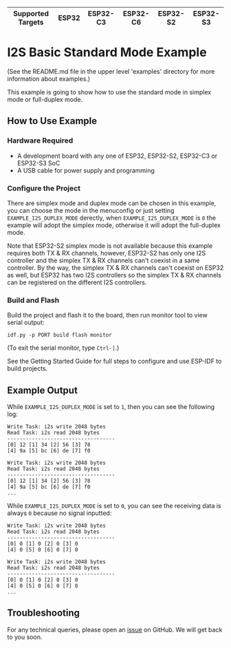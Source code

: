 | Supported Targets | ESP32 | ESP32-C3 | ESP32-C6 | ESP32-S2 | ESP32-S3 |
| ----------------- | ----- | -------- | -------- | -------- | -------- |

# I2S Basic Standard Mode Example

(See the README.md file in the upper level 'examples' directory for more information about examples.)

This example is going to show how to use the standard mode in simplex mode or full-duplex mode.

## How to Use Example

### Hardware Required

* A development board with any one of ESP32, ESP32-S2, ESP32-C3 or ESP32-S3 SoC
* A USB cable for power supply and programming

### Configure the Project

There are simplex mode and duplex mode can be chosen in this example, you can choose the mode in the menuconfig or just setting `EXAMPLE_I2S_DUPLEX_MODE` derectly, when `EXAMPLE_I2S_DUPLEX_MODE` is `0` the example will adopt the simplex mode, otherwise it will adopt the full-duplex mode.

Note that ESP32-S2 simplex mode is not available because this example requires both TX & RX channels, however, ESP32-S2 has only one I2S controller and the simplex TX & RX channels can't coexist in a same controller. By the way, the simplex TX & RX channels can't coexist on ESP32 as well, but ESP32 has two I2S controllers so the simplex TX & RX channels can be registered on the different I2S controllers.

### Build and Flash

Build the project and flash it to the board, then run monitor tool to view serial output:

```
idf.py -p PORT build flash monitor
```

(To exit the serial monitor, type ``Ctrl-]``.)

See the Getting Started Guide for full steps to configure and use ESP-IDF to build projects.

## Example Output

While `EXAMPLE_I2S_DUPLEX_MODE` is set to `1`, then you can see the following log:

```
Write Task: i2s write 2048 bytes
Read Task: i2s read 2048 bytes
-----------------------------------
[0] 12 [1] 34 [2] 56 [3] 78
[4] 9a [5] bc [6] de [7] f0

Write Task: i2s write 2048 bytes
Read Task: i2s read 2048 bytes
-----------------------------------
[0] 12 [1] 34 [2] 56 [3] 78
[4] 9a [5] bc [6] de [7] f0
...
```

While `EXAMPLE_I2S_DUPLEX_MODE` is set to `0`, you can see the receiving data is always `0` because no signal inputted:

```
Write Task: i2s write 2048 bytes
Read Task: i2s read 2048 bytes
-----------------------------------
[0] 0 [1] 0 [2] 0 [3] 0
[4] 0 [5] 0 [6] 0 [7] 0

Write Task: i2s write 2048 bytes
Read Task: i2s read 2048 bytes
-----------------------------------
[0] 0 [1] 0 [2] 0 [3] 0
[4] 0 [5] 0 [6] 0 [7] 0
...
```

## Troubleshooting

For any technical queries, please open an [issue](https://github.com/espressif/esp-idf/issues) on GitHub. We will get back to you soon.
